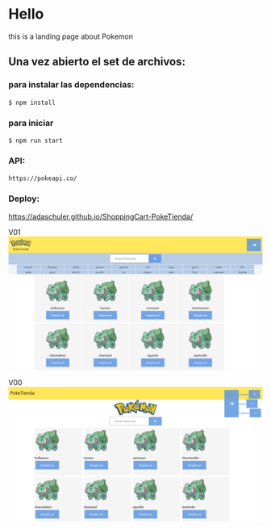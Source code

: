 # Hello 
this is a landing page about Pokemon

## Una vez abierto el set de archivos:

### para instalar las dependencias:
```
$ npm install
```
### para iniciar
```
$ npm run start
```

### API:
```
https://pokeapi.co/
```
### Deploy:

https://adaschuler.github.io/ShoppingCart-PokeTienda/

<p>
V01
 <img src="https://raw.githubusercontent.com/adaschuler/ShoppingCart-PokeTienda/master/src/img/PokeTiendaV01.png"/>
</p>

<p>
V00
 <img src="https://raw.githubusercontent.com/adaschuler/ShoppingCart-PokeTienda/master/src/img/PokeTiendaV00.png"/>
</p>
